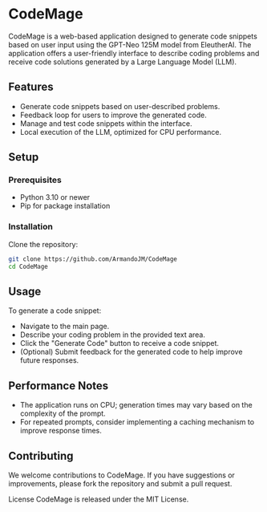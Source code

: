 # CodeMage

CodeMage is a web-based application designed to generate code snippets based on user input using the GPT-Neo 125M model from EleutherAI. The application offers a user-friendly interface to describe coding problems and receive code solutions generated by a Large Language Model (LLM).

## Features

- Generate code snippets based on user-described problems.
- Feedback loop for users to improve the generated code.
- Manage and test code snippets within the interface.
- Local execution of the LLM, optimized for CPU performance.

## Setup

### Prerequisites

- Python 3.10 or newer
- Pip for package installation

### Installation

Clone the repository:

```bash
git clone https://github.com/ArmandoJM/CodeMage
cd CodeMage
```

## Usage

To generate a code snippet:

- Navigate to the main page.
- Describe your coding problem in the provided text area.
- Click the "Generate Code" button to receive a code snippet.
- (Optional) Submit feedback for the generated code to help improve future responses.

## Performance Notes

- The application runs on CPU; generation times may vary based on the complexity of the prompt.
- For repeated prompts, consider implementing a caching mechanism to improve response times.

## Contributing

We welcome contributions to CodeMage. If you have suggestions or improvements, please fork the repository and submit a pull request.

License
CodeMage is released under the MIT License.